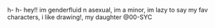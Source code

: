 h- h- hey!! im genderfluid n asexual, im a minor, im lazy to say my fav characters, i like drawing!, my daughter @00-SYC
